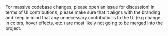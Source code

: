 For massive codebase changes, please open an issue for discussion! In terms of UI contributions, please make sure that it aligns with the branding and keep in mind that any unnecessary contributions to the UI (e.g change in colors, hover effects, etc.) are most likely not going to be merged into the project.

